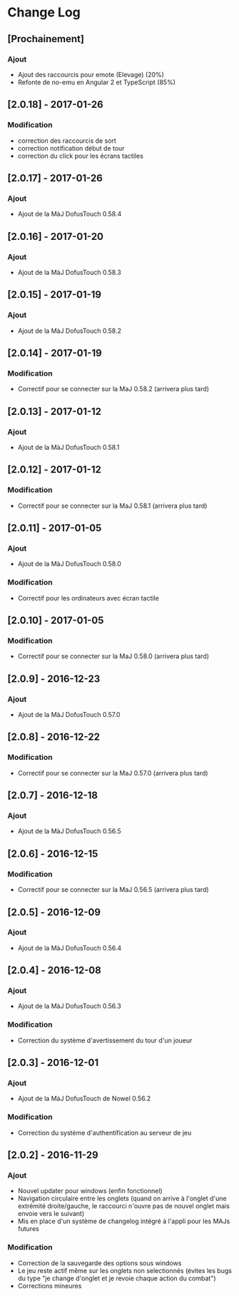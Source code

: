 # Change Log

## [Prochainement]
### Ajout
- Ajout des raccourcis pour emote (Elevage) (20%)
- Refonte de no-emu en Angular 2 et TypeScript (85%)

## [2.0.18] - 2017-01-26
### Modification
- correction des raccourcis de sort
- correction notification début de tour
- correction du click pour les écrans tactiles

## [2.0.17] - 2017-01-26
### Ajout
- Ajout de la MàJ DofusTouch 0.58.4

## [2.0.16] - 2017-01-20
### Ajout
- Ajout de la MàJ DofusTouch 0.58.3

## [2.0.15] - 2017-01-19
### Ajout
- Ajout de la MàJ DofusTouch 0.58.2

## [2.0.14] - 2017-01-19
### Modification
- Correctif pour se connecter sur la MaJ 0.58.2 (arrivera plus tard)

## [2.0.13] - 2017-01-12
### Ajout
- Ajout de la MàJ DofusTouch 0.58.1

## [2.0.12] - 2017-01-12
### Modification
- Correctif pour se connecter sur la MaJ 0.58.1 (arrivera plus tard)

## [2.0.11] - 2017-01-05
### Ajout
- Ajout de la MàJ DofusTouch 0.58.0
### Modification
- Correctif pour les ordinateurs avec écran tactile

## [2.0.10] - 2017-01-05
### Modification
- Correctif pour se connecter sur la MaJ 0.58.0 (arrivera plus tard)

## [2.0.9] - 2016-12-23
### Ajout
- Ajout de la MàJ DofusTouch 0.57.0

## [2.0.8] - 2016-12-22
### Modification
- Correctif pour se connecter sur la MaJ 0.57.0 (arrivera plus tard)

## [2.0.7] - 2016-12-18
### Ajout
- Ajout de la MàJ DofusTouch 0.56.5

## [2.0.6] - 2016-12-15
### Modification
- Correctif pour se connecter sur la MaJ 0.56.5 (arrivera plus tard)

## [2.0.5] - 2016-12-09
### Ajout
- Ajout de la MàJ DofusTouch 0.56.4

## [2.0.4] - 2016-12-08
### Ajout
- Ajout de la MàJ DofusTouch 0.56.3

### Modification
- Correction du système d'avertissement du tour d'un joueur

## [2.0.3] - 2016-12-01
### Ajout
- Ajout de la MàJ DofusTouch de Nowel 0.56.2

### Modification
- Correction du système d'authentification au serveur de jeu


## [2.0.2] - 2016-11-29
### Ajout
- Nouvel updater pour windows (enfin fonctionnel)
- Navigation circulaire entre les onglets (quand on arrive à l'onglet d'une extrémité droite/gauche, le raccourci n'ouvre pas de nouvel onglet mais envoie vers le suivant)
- Mis en place d'un système de changelog intégré à l'appli pour les MAJs futures

### Modification
- Correction de la sauvegarde des options sous windows
- Le jeu reste actif même sur les onglets non selectionnés (évites les bugs du type "je change d'onglet et je revoie chaque action du combat")
- Corrections mineures
